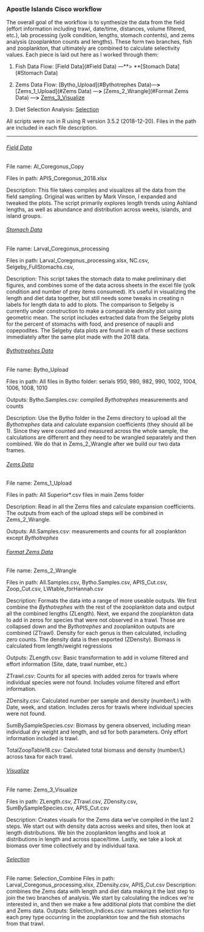 ### Apostle Islands Cisco workflow

The overall goal of the workflow is to synthesize the data from the field (effort information including trawl, date/time, distances, volume filtered, etc.), lab processing (yolk condition, lengths, stomach contents), and zems analysis (zooplankton counts and lengths). These form two branches, fish and zooplankton, that ultimately are combined to calculate selectivity values.  Each piece is laid out here as I worked through them:

1. Fish Data Flow:  [Field Data](#Field Data) —**> **[Stomach Data](#Stomach Data)

2. Zems Data Flow:  [Bytho_Upload](#Bythotrephes Data)—**>** [Zems_1_Upload](#Zems Data) —**>** [Zems_2_Wrangle](#Format Zems Data) —**>** [Zems_3_Visualize](#Visualize)

3. Diet Selection Analysis:  [Selection](#Selection)

All scripts were run in R using R version 3.5.2 (2018-12-20). Files in the path are included in each file description. 

------

###### <u>Field Data</u>

File name: AI_Coregonus_Copy 

Files in path: APIS_Coregonus_2018.xlsx

Description: This file takes compiles and visualizes all the data from the field sampling. Original was written by Mark Vinson, I expanded and tweaked the plots. The script primarily explores length trends using Ashland lengths, as well as abundance and distribution across weeks, islands, and island groups.

 

###### <u>Stomach Data</u>

File name: Larval_Coregonus_processing

Files in path: Larval_Coregonus_processing.xlsx, NC.csv, Selgeby_FullStomachs.csv,

Description: This script takes the stomach data to make preliminary diet figures, and combines some of the data across sheets in the excel file (yolk condition and number of prey items consumed).  It’s useful in visualizing the length and diet data together, but still needs some tweaks in creating n labels for length data to add to plots. The comparison to Selgeby is currently under construction to make a comparable density plot using geometric mean. The script includes extracted data from the Selgeby plots for the percent of stomachs with food, and presence of nauplii and copepodites. The Selgeby data plots are found in each of these sections immediately after the same plot made with the 2018 data.

 

###### <u>Bythotrephes Data</u> 

File name: Bytho_Upload 

Files in path: All files in Bytho folder: serials 950, 980, 982, 990, 1002, 1004, 1006, 1008, 1010

Outputs: Bytho.Samples.csv: compiled *Bythotrephes* measurements and counts

Description: Use the Bytho folder in the Zems directory to upload all the *Bythotrephes* data and calculate expansion coefficients (they should all be 1). Since they were counted and measured across the whole sample, the calculations are different and they need to be wrangled separately and then combined. We do that in Zems_2_Wrangle after we build our two data frames.

 

###### <u>Zems Data</u>

File name: Zems_1_Upload 

Files in path: All Superior*.csv files in main Zems folder

Description: Read in all the Zems files and calculate expansion coefficients. The outputs from each of the upload steps will be combined in Zems_2_Wrangle.

Outputs: All.Samples.csv: measurements and counts for all zooplankton except *Bythotrephes*



###### <u>Format Zems Data</u>

File name: Zems_2_Wrangle

Files in path: All.Samples.csv, Bytho.Samples.csv, APIS_Cut.csv, Zoop_Cut.csv, LWtable_forHannah.csv

Description: Formats the data into a range of more useable outputs. We first combine the *Bythotrephes* with the rest of the zooplankton data and output all the combined lengths (ZLength). Next, we expand the zooplankton data to add in zeros for species that were not observed in a trawl. Those are collapsed down and the *Bythotrephes* and zooplankton outputs are combined (ZTrawl). Density for each genus is then calculated, including zero counts. The density data is then exported (ZDensity). Biomass is calculated from length/weight regressions

Outputs: ZLength.csv: Basic transformation to add in volume filtered and effort information (Site, date, trawl number, etc.)

 ZTrawl.csv: Counts for all species with added zeros for trawls where individual species were not found. Includes volume filtered and effort information.

ZDensity.csv: Calculated number per sample and density (number/L) with Date, week, and station. Includes zeros for trawls where individual species were not found.

SumBySampleSpecies.csv: Biomass by genera observed, including mean individual dry weight and length, and sd for both parameters. Only effort information included is trawl. 

TotalZoopTable18.csv: Calculated total biomass and density (number/L) across taxa for each trawl.



###### <u>Visualize</u>

File name: Zems_3_Visualize

Files in path: ZLength.csv, ZTrawl.csv,  ZDensity.csv, SumBySampleSpecies.csv, APIS_Cut.csv

Description: Creates visuals for the Zems data we've compiled in the last 2 steps. We start out with density data across weeks and sites, then look at length distributions. We bin the zooplankton lengths and look at distributions in length and across space/time. Lastly, we take a look at biomass over time collectively and by individual taxa.



###### <u>Selection</u>

File name: Selection_Combine
Files in path: Larval_Coregonus_processing.xlsx, ZDensity.csv, APIS_Cut.csv
Description: combines the Zems data with length and diet data making it the last step to join the two branches of analysis. We start by calculating the indices we're interested in, and then we make a few additional plots that combine the diet and Zems data.
Outputs: Selection_Indices.csv: summarizes selection for each prey type occurring in the zooplankton tow and the fish stomachs from that trawl. 

